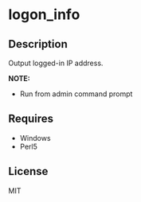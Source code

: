 # logon_info

## Description
Output logged-in IP address.

**NOTE:**

- Run from admin command prompt

## Requires

- Windows
- Perl5

## License
MIT
